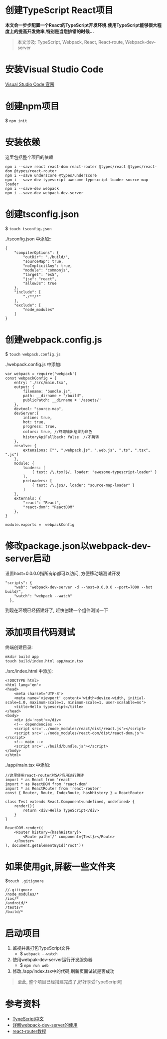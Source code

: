 # 创建TypeScript React项目
**本文会一步步配置一个React的TypeScript开发环境.使用TypeScript能够很大程度上的提高开发效率,特别是当您排错的时候...**

> 本文涉及: TypeScript, Webpack, React, React-route, Webpack-dev-server

# 安装Visual Studio Code
[Visual Studio Code 官网](https://code.visualstudio.com/)
# 创建npm项目
$ `npm init`
# 安装依赖
这里包括整个项目的依赖

```
npm i --save react react-dom react-router @types/react @types/react-dom @types/react-router
npm i --save underscore @types/underscore
npm i --save-dev typescript awesome-typescript-loader source-map-loader
npm i --save-dev webpack
npm i --save-dev webpack-dev-server
```

# 创建tsconfig.json
$ `touch tsconfig.json`

./tsconfig.json 中添加::

```
{
    "compilerOptions": {
        "outDir": "./build/",
        "sourceMap": true,
        "noImplicitAny": true,
        "module": "commonjs",
        "target": "es5",
        "jsx": "react",
        "allowJs": true
    },
    "include": [
        "./**/*"
    ],
    "exclude": [
        "node_modules"
    ]
}
```

# 创建webpack.config.js

$ `touch webpack.config.js`

./webpack.config.js 中添加:

```
var webpack = require('webpack')
const webpackConfig = {
    entry: './src/main.tsx',
    output: {
        filename: "bundle.js",
        path: __dirname + "/build",
        publicPatch: __dirname + '/assets/'
    },
    devtool: "source-map",
    devServer:{
        inline: true,
        hot: true,
        progress: true,
        colors: true, //终端输出结果为彩色
        historyApiFallback: false  //不跳转
    },
    resolve: {
        extensions: ["", ".webpack.js", ".web.js", ".ts", ".tsx", ".js"]
    },
    module: {
        loaders: [
            { test: /\.tsx?$/, loader: "awesome-typescript-loader" }
        ],
        preLoaders: [
            { test: /\.js$/, loader: "source-map-loader" }
        ]
    },
    externals: {
        "react": "React",
        "react-dom": "ReactDOM"
    },
}

module.exports =  webpackConfig

```

# 修改package.json以webpack-dev-server启动
设置host=0.0.0.0指所有ip都可以访问, 方便移动端测试开发
```
"scripts": {
    "web": "webpack-dev-server -d --host=0.0.0.0 --port=7000 --hot build/",
    "watch": "webpack --watch"
  },
```
到现在环境已经搭建好了, 赶快创建一个组件测试一下

# 添加项目代码测试
终端创建目录:

```
mkdir build app
touch build/index.html app/main.tsx
```

./src/index.html 中添加:

```
<!DOCTYPE html>
<html lang='en'>
<head>
	<meta charset='UTF-8'>
	<meta name='viewport' content='width=device-width, initial-scale=1.0, maximum-scale=1, minimum-scale=1, user-scalable=no'>
	<title>Hello typescript</title>
</head>
<body>
	<div id='root'></div>
	<!-- dependencies -->
	<script src='../node_modules/react/dist/react.js'></script>
	<script src='../node_modules/react-dom/dist/react-dom.js'></script>
	<!-- main -->
	<script src='../build/bundle.js'></script>
</body>
</html>
```


./app/main.tsx 中添加:

```
//这里使用react-router对SAP应用进行跳转
import * as React from 'react'
import * as ReactDOM from 'react-dom'
import * as ReactRouter from 'react-router'
const { Router, Route, IndexRoute, hashHistory } = ReactRouter

class Test extends React.Component<undefined, undefined> {
	render(){
		return <div>Hello TypeScript</div>
	}
}

ReactDOM.render((
	<Router history={hashHistory}>
		<Route path='/' component={Test}></Route>
	</Router>
), document.getElementById('root'))
```

# 如果使用git,屏蔽一些文件夹
$`touch .gitignore`

```
//.gitignore
/node_modules/*
/ios/*
/android/*
/tests/*
/build/*
```

# 启动项目
1. 监视并且打包TypeScript文件
	- $ `webpack --watch`
2. 使用webpak-dev-server运行开发服务器
	- $ `npm run web`
3. 修改./app/index.tsx中的代码,刷新页面试试是否成功

> 至此, 整个项目已经搭建完成了,好好享受TypeScript吧

# 参考资料
- [TypeScript中文](https://www.tslang.cn/docs/handbook/react-&-webpack.html)
- [详解webpack-dev-server的使用](https://segmentfault.com/a/1190000006964335)
- [react-router教程](http://blog.csdn.net/future_todo/article/details/53036638)
